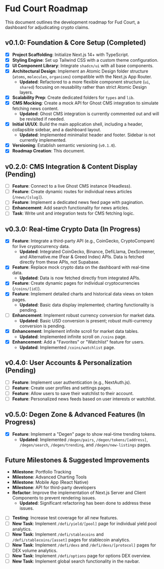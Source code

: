 # Fud Court Roadmap

This document outlines the development roadmap for Fud Court, a dashboard for adjudicating crypto claims.

## v0.1.0: Foundation & Core Setup (Completed)

- [x] **Project Scaffolding**: Initialize Next.js 14+ with TypeScript.
- [x] **Styling Engine**: Set up Tailwind CSS with a custom theme configuration.
- [x] **UI Component Library**: Integrate `shadcn/ui` with all base components.
- [x] **Architectural Design**: Implement an Atomic Design folder structure (`atoms`, `molecules`, `organisms`) compatible with the Next.js App Router.
    - **Updated**: Refactored to a more flexible component structure (`ui`, `shared`) focusing on reusability rather than strict Atomic Design layers.
- [x] **Scalability Prep**: Create dedicated folders for `types` and `lib`.
- [x] **CMS Mocking**: Create a mock API for Ghost CMS integration to simulate fetching news content.
    - **Updated**: Ghost CMS integration is currently commented out and will be revisited if needed.
- [x] **Initial UI/UX**: Build the main application shell, including a header, collapsible sidebar, and a dashboard layout.
    - **Updated**: Implemented minimalist header and footer. Sidebar is not currently implemented.
- [x] **Versioning**: Establish semantic versioning (`v0.1.0`).
- [x] **Roadmap Creation**: This document.

## v0.2.0: CMS Integration & Content Display (Pending)

- [ ] **Feature**: Connect to a live Ghost CMS instance (Headless).
- [ ] **Feature**: Create dynamic routes for individual news articles (`/news/[slug]`).
- [ ] **Feature**: Implement a dedicated news feed page with pagination.
- [ ] **Enhancement**: Add search functionality for news articles.
- [ ] **Task**: Write unit and integration tests for CMS fetching logic.

## v0.3.0: Real-time Crypto Data (In Progress)

- [x] **Feature**: Integrate a third-party API (e.g., CoinGecko, CryptoCompare) for live cryptocurrency data.
    - **Updated**: Integrated CoinGecko, Binance, DefiLlama, DexScreener, and Alternative.me (Fear & Greed Index) APIs. Data is fetched directly from these APIs, not Supabase.
- [x] **Feature**: Replace mock crypto data on the dashboard with real-time data.
    - **Updated**: Data is now fetched directly from integrated APIs.
- [x] **Feature**: Create dynamic pages for individual cryptocurrencies (`/coins/[id]`).
- [x] **Feature**: Implement detailed charts and historical data views on token pages.
    - **Updated**: Basic data display implemented; charting functionality is pending.
- [ ] **Enhancement**: Implement robust currency conversion for market data.
    - **Updated**: Basic USD conversion is present; robust multi-currency conversion is pending.
- [x] **Enhancement**: Implement infinite scroll for market data tables.
    - **Updated**: Implemented infinite scroll on `/coins` page.
- [x] **Enhancement**: Add a "Favorites" or "Watchlist" feature for users.
    - **Updated**: Implemented `/coins/watchlist` page.

## v0.4.0: User Accounts & Personalization (Pending)

- [ ] **Feature**: Implement user authentication (e.g., NextAuth.js).
- [ ] **Feature**: Create user profiles and settings pages.
- [ ] **Feature**: Allow users to save their watchlist to their account.
- [ ] **Feature**: Personalized news feeds based on user interests or watchlist.

## v0.5.0: Degen Zone & Advanced Features (In Progress)

- [x] **Feature**: Implement a "Degen" page to show real-time trending tokens.
    - **Updated**: Implemented `/degen/pairs`, `/degen/tokens/[address]`, `/degen/search`, `/degen/trending`, and `/degen/new-listings` pages.

## Future Milestones & Suggested Improvements

- **Milestone**: Portfolio Tracking
- **Milestone**: Advanced Charting Tools
- **Milestone**: Mobile App (React Native)
- **Milestone**: API for third-party developers
- **Refactor**: Improve the implementation of Next.js Server and Client Components to prevent rendering issues.
    - **Updated**: Significant refactoring has been done to address these issues.
- [ ] **Testing**: Increase test coverage for all new features.
- [ ] **New Task**: Implement `/defi/yield/[pool]` page for individual yield pool analytics.
- [ ] **New Task**: Implement `/defi/stablecoins` and `/defi/stablecoins/[asset]` pages for stablecoin analytics.
- [ ] **New Task**: Implement `/defi/dexs` and `/defi/dexs/[protocol]` pages for DEX volume analytics.
- [ ] **New Task**: Implement `/defi/options` page for options DEX overview.
- [ ] **New Task**: Implement global search functionality in the navbar.